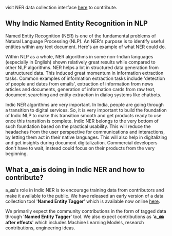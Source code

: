visit NER data collection interface [here](https://amma-ner-frontend.herokuapp.com) to contribute.

## Why Indic Named Entity Recognition in NLP

Named Entity Recognition (NER) is one of the fundamental problems of Natural Language Processing (NLP). An NER's purpose is to identify useful entities within any text document. Here's an example of what NER could do. 

Within NLP as a whole, NER algorithms in some non-Indian languages (especially in English) shown relatively great results while compared to other NLP algorithms. NER helps a lot in structured data generation from unstructured data. This induced great momentum in information extraction tasks. Common examples of information extraction tasks include 'detection of people and dates from emails', extraction of information from news articles and documents, generation of information cards from raw text, document searching and entity extraction in dialog systems like chatbots.

Indic NER algorithms are very important. In India, people are going through a transition to digital services. So, it is very important to build the foundation of Indic NLP to make this transition smooth and get products ready to use once this transition is complete. Indic NER belongs to the very bottom of such foundation based on the practical usability. This will reduce the headaches from the user perspective for communications and interactions, by letting them act in their native languages. This will also help in digitalizing and get insights during document digitalization. Commercial developers don't have to wait, instead could focus on their products from the very beginning.

## What a_മ്മ is doing in Indic NER and how to contribute?

a_മ്മ's role in Indic NER is to encourage training data from contributors and make it available to the public. We have released an early version of a data collection tool '**Named Entity Tagger**' which is available now online [here](https://amma-ner-frontend.herokuapp.com). 

We primarily expect the community contributions in the form of tagged data through '**Named Entity Tagger**' tool. We also expect contributions as '**a_മ്മ after effects**' which includes Machine Learning Models, research contributions, engineering ideas.